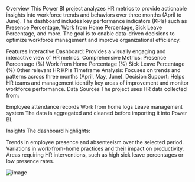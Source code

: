Overview
This Power BI project analyzes HR metrics to provide actionable insights into workforce trends and behaviors over three months (April to June). The dashboard includes key performance indicators (KPIs) such as Presence Percentage, Work from Home Percentage, Sick Leave Percentage, and more. The goal is to enable data-driven decisions to optimize workforce management and improve organizational efficiency.

Features
Interactive Dashboard: Provides a visually engaging and interactive view of HR metrics.
Comprehensive Metrics:
Presence Percentage (%)
Work from Home Percentage (%)
Sick Leave Percentage (%)
Other relevant HR KPIs
Timeframe Analysis: Focuses on trends and patterns across three months (April, May, June).
Decision Support: Helps HR teams and management identify key areas of improvement and monitor workforce performance.
Data Sources
The project uses HR data collected from:

Employee attendance records
Work from home logs
Leave management system
The data is aggregated and cleaned before importing it into Power BI.

Insights
The dashboard highlights:

Trends in employee presence and absenteeism over the selected period.
Variations in work-from-home practices and their impact on productivity.
Areas requiring HR interventions, such as high sick leave percentages or low presence rates.

![image](https://github.com/user-attachments/assets/d32f537e-801e-4feb-963e-7c51b8a1b0e1)

